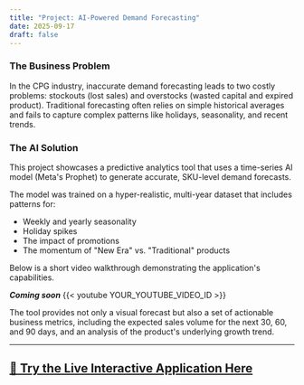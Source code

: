 ```yaml
---
title: "Project: AI-Powered Demand Forecasting"
date: 2025-09-17
draft: false
---
```


### The Business Problem
In the CPG industry, inaccurate demand forecasting leads to two costly problems: stockouts (lost sales) and overstocks (wasted capital and expired product). Traditional forecasting often relies on simple historical averages and fails to capture complex patterns like holidays, seasonality, and recent trends.

### The AI Solution
This project showcases a predictive analytics tool that uses a time-series AI model (Meta's Prophet) to generate accurate, SKU-level demand forecasts.

The model was trained on a hyper-realistic, multi-year dataset that includes patterns for:
- Weekly and yearly seasonality
- Holiday spikes
- The impact of promotions
- The momentum of "New Era" vs. "Traditional" products

Below is a short video walkthrough demonstrating the application's capabilities.

***Coming soon***
{{< youtube YOUR_YOUTUBE_VIDEO_ID >}}

The tool provides not only a visual forecast but also a set of actionable business metrics, including the expected sales volume for the next 30, 60, and 90 days, and an analysis of the product's underlying growth trend.

---

## **[🚀 Try the Live Interactive Application Here](https://cpg-ai-solutions.streamlit.app/Forecasting)**